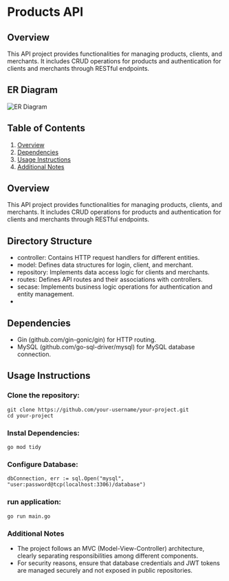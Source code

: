 # Products API

## Overview

This API project provides functionalities for managing products, clients, and merchants. It includes CRUD operations for products and authentication for clients and merchants through RESTful endpoints.

## ER Diagram

![ER Diagram](diagram.png)

## Table of Contents

1. [Overview](#overview)
2. [Dependencies](#dependencies)
3. [Usage Instructions](#usage-instructions)
4. [Additional Notes](#additional-notes)


## Overview

This API project provides functionalities for managing products, clients, and merchants. It includes CRUD operations for products and authentication for clients and merchants through RESTful endpoints.

## Directory Structure

- controller: Contains HTTP request handlers for different entities.
- model: Defines data structures for login, client, and merchant.
- repository: Implements data access logic for clients and merchants.
- routes: Defines API routes and their associations with controllers.
- secase: Implements business logic operations for authentication and entity management.
- 
## Dependencies

- Gin (github.com/gin-gonic/gin) for HTTP routing.
- MySQL (github.com/go-sql-driver/mysql) for MySQL database connection.

## Usage Instructions

### Clone the repository:

```
git clone https://github.com/your-username/your-project.git
cd your-project
```
### Instal Dependencies:

```
go mod tidy
```

### Configure Database:

```
dbConnection, err := sql.Open("mysql", "user:password@tcp(localhost:3306)/database")
```
### run application:

```
go run main.go
```
### Additional Notes

  - The project follows an MVC (Model-View-Controller) architecture, clearly separating responsibilities among different components.
  - For security reasons, ensure that database credentials and JWT tokens are managed securely and not exposed in public repositories.


